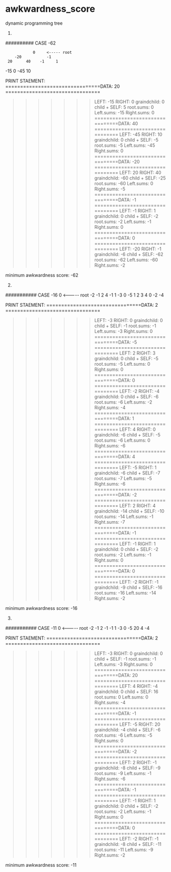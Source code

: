 # awkwardness_score
dynamic programming tree



1.
##########  CASE -62

                0     <----- root
        -20           -1
     20      40    -1     1
  -15  0  -45  10
  
  
        
PRINT STAEMENT:        
================================DATA:  20 ================================
>>>>>>>  LEFT:  -15
>>>>>>>  RIGHT:  0
>>>>>>>  graindchild:  0
>>>>>>>  child + SELF:  5
>>>>>>>  root.sums:  0
>>>>>>>  Left.sums:  -15
>>>>>>>  Right.sums:  0
================================DATA:  40 ================================
>>>>>>>  LEFT:  -45
>>>>>>>  RIGHT:  10
>>>>>>>  graindchild:  0
>>>>>>>  child + SELF:  -5
>>>>>>>  root.sums:  -5
>>>>>>>  Left.sums:  -45
>>>>>>>  Right.sums:  0
================================DATA:  -20 ================================
>>>>>>>  LEFT:  20
>>>>>>>  RIGHT:  40
>>>>>>>  graindchild:  -60
>>>>>>>  child + SELF:  -25
>>>>>>>  root.sums:  -60
>>>>>>>  Left.sums:  0
>>>>>>>  Right.sums:  -5
================================DATA:  -1 ================================
>>>>>>>  LEFT:  -1
>>>>>>>  RIGHT:  1
>>>>>>>  graindchild:  0
>>>>>>>  child + SELF:  -2
>>>>>>>  root.sums:  -2
>>>>>>>  Left.sums:  -1
>>>>>>>  Right.sums:  0
================================DATA:  0 ================================
>>>>>>>  LEFT:  -20
>>>>>>>  RIGHT:  -1
>>>>>>>  graindchild:  -6
>>>>>>>  child + SELF:  -62
>>>>>>>  root.sums:  -62
>>>>>>>  Left.sums:  -60
>>>>>>>  Right.sums:  -2


minimum awkwardness score:  -62




2. 
###########  CASE -16
                    0     <----- root
           -2                -1
      2           4       -1     1
   -3   0    -5       1
            2   3   4    0
                      -2  -4

PRINT STAEMENT:
================================DATA:  2 ================================
>>>>>>>  LEFT:  -3
>>>>>>>  RIGHT:  0
>>>>>>>  graindchild:  0
>>>>>>>  child + SELF:  -1
>>>>>>>  root.sums:  -1
>>>>>>>  Left.sums:  -3
>>>>>>>  Right.sums:  0
================================DATA:  -5 ================================
>>>>>>>  LEFT:  2
>>>>>>>  RIGHT:  3
>>>>>>>  graindchild:  0
>>>>>>>  child + SELF:  -5
>>>>>>>  root.sums:  -5
>>>>>>>  Left.sums:  0
>>>>>>>  Right.sums:  0
================================DATA:  0 ================================
>>>>>>>  LEFT:  -2
>>>>>>>  RIGHT:  -4
>>>>>>>  graindchild:  0
>>>>>>>  child + SELF:  -6
>>>>>>>  root.sums:  -6
>>>>>>>  Left.sums:  -2
>>>>>>>  Right.sums:  -4
================================DATA:  1 ================================
>>>>>>>  LEFT:  4
>>>>>>>  RIGHT:  0
>>>>>>>  graindchild:  -6
>>>>>>>  child + SELF:  -5
>>>>>>>  root.sums:  -6
>>>>>>>  Left.sums:  0
>>>>>>>  Right.sums:  -6
================================DATA:  4 ================================
>>>>>>>  LEFT:  -5
>>>>>>>  RIGHT:  1
>>>>>>>  graindchild:  -6
>>>>>>>  child + SELF:  -7
>>>>>>>  root.sums:  -7
>>>>>>>  Left.sums:  -5
>>>>>>>  Right.sums:  -6
================================DATA:  -2 ================================
>>>>>>>  LEFT:  2
>>>>>>>  RIGHT:  4
>>>>>>>  graindchild:  -14
>>>>>>>  child + SELF:  -10
>>>>>>>  root.sums:  -14
>>>>>>>  Left.sums:  -1
>>>>>>>  Right.sums:  -7
================================DATA:  -1 ================================
>>>>>>>  LEFT:  -1
>>>>>>>  RIGHT:  1
>>>>>>>  graindchild:  0
>>>>>>>  child + SELF:  -2
>>>>>>>  root.sums:  -2
>>>>>>>  Left.sums:  -1
>>>>>>>  Right.sums:  0
================================DATA:  0 ================================
>>>>>>>  LEFT:  -2
>>>>>>>  RIGHT:  -1
>>>>>>>  graindchild:  -9
>>>>>>>  child + SELF:  -16
>>>>>>>  root.sums:  -16
>>>>>>>  Left.sums:  -14
>>>>>>>  Right.sums:  -2


minimum awkwardness score:  -16





3. 
###########  CASE -11
                      0      <----- root
            -2                -1
       2         -1       -1      1
   -3    0    -5     20
                   4    -4
               

PRINT STAEMENT:
================================DATA:  2 ================================
>>>>>>>  LEFT:  -3
>>>>>>>  RIGHT:  0
>>>>>>>  graindchild:  0
>>>>>>>  child + SELF:  -1
>>>>>>>  root.sums:  -1
>>>>>>>  Left.sums:  -3
>>>>>>>  Right.sums:  0
================================DATA:  20 ================================
>>>>>>>  LEFT:  4
>>>>>>>  RIGHT:  -4
>>>>>>>  graindchild:  0
>>>>>>>  child + SELF:  16
>>>>>>>  root.sums:  0
>>>>>>>  Left.sums:  0
>>>>>>>  Right.sums:  -4
================================DATA:  -1 ================================
>>>>>>>  LEFT:  -5
>>>>>>>  RIGHT:  20
>>>>>>>  graindchild:  -4
>>>>>>>  child + SELF:  -6
>>>>>>>  root.sums:  -6
>>>>>>>  Left.sums:  -5
>>>>>>>  Right.sums:  0
================================DATA:  -2 ================================
>>>>>>>  LEFT:  2
>>>>>>>  RIGHT:  -1
>>>>>>>  graindchild:  -8
>>>>>>>  child + SELF:  -9
>>>>>>>  root.sums:  -9
>>>>>>>  Left.sums:  -1
>>>>>>>  Right.sums:  -6
================================DATA:  -1 ================================
>>>>>>>  LEFT:  -1
>>>>>>>  RIGHT:  1
>>>>>>>  graindchild:  0
>>>>>>>  child + SELF:  -2
>>>>>>>  root.sums:  -2
>>>>>>>  Left.sums:  -1
>>>>>>>  Right.sums:  0
================================DATA:  0 ================================
>>>>>>>  LEFT:  -2
>>>>>>>  RIGHT:  -1
>>>>>>>  graindchild:  -8
>>>>>>>  child + SELF:  -11
>>>>>>>  root.sums:  -11
>>>>>>>  Left.sums:  -9
>>>>>>>  Right.sums:  -2


minimum awkwardness score:  -11



